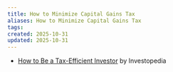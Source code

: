 ```yaml
---
title: How to Minimize Capital Gains Tax
aliases: How to Minimize Capital Gains Tax
tags:
created: 2025-10-31
updated: 2025-10-31
---
```


- [How to Be a Tax-Efficient Investor](https://www.investopedia.com/how-to-be-a-tax-efficient-investor-8414283) by Investopedia